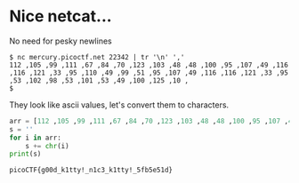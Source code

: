 # Nice netcat...

No need for pesky newlines
```shell
$ nc mercury.picoctf.net 22342 | tr '\n' ','
112 ,105 ,99 ,111 ,67 ,84 ,70 ,123 ,103 ,48 ,48 ,100 ,95 ,107 ,49 ,116 ,116 ,121 ,33 ,95 ,110 ,49 ,99 ,51 ,95 ,107 ,49 ,116 ,116 ,121 ,33 ,95 ,53 ,102 ,98 ,53 ,101 ,53 ,49 ,100 ,125 ,10 ,
$
```

They look like ascii values, let's convert them to characters.
```python
arr = [112 ,105 ,99 ,111 ,67 ,84 ,70 ,123 ,103 ,48 ,48 ,100 ,95 ,107 ,49 ,116 ,116 ,121 ,33 ,95 ,110 ,49 ,99 ,51 ,95 ,107 ,49 ,116 ,116 ,121 ,33 ,95 ,53 ,102 ,98 ,53 ,101 ,53 ,49 ,100 ,125 ,10]
s = ''
for i in arr:
	s += chr(i)
print(s)
```
`picoCTF{g00d_k1tty!_n1c3_k1tty!_5fb5e51d}`
